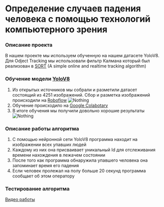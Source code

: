 Определение случаев падения человека с помощью технологий компьютерного зрения
=====
### Описание проекта
В нашем проекте мы используем обученную на нашем датасете YoloV8. Для Odject Tracking мы использовали фильтр Калмана который был реализован в [SORT](https://github.com/abewley/sort) (A simple online and realtime tracking algorithm)


### Обучение модели [YoloV8](https://docs.ultralytics.com/)
  1) Из открытых источников мы собрали и разметили датасет состоящий из 4251 изображений. Сбор и разметка изображений происходили на [Roboflow](https://app.roboflow.com)
     ![Nothing](https://cdn.discordapp.com/attachments/1041715072705245236/1174233357488488490/image.png?ex=6566d908&is=65546408&hm=b14c3aabfb4109d4c4ff60abcfb97d7b021552b90aa7d3ad24c85a5f155a2f69&)
  2) Обучение происходило на [Google Colabotary](https://colab.google/)
  3) В итоге обучения мы получили довольно хорошие результаты 
  ![Nothing](https://cdn.discordapp.com/attachments/1041715072705245236/1174231772989497384/image.png?ex=6566d78e&is=6554628e&hm=8fb239d19de23f2739e68da4f28e72b55ba0c253f8c70d547b998aba6302a1da&)


### Описание работы алгоритма
  1) С помощью нейронной сети YoloV8 программа находит на изображении всех упавших людей
  2) Каждому из них она присваивает уникальный Id для отслеживания времени нахождения в лежачем состоянии
  3) После того как программа обнаружила упавшего человека она запоминает время его падения
  4) Если человек пролежал на полу больше 20 секунд программа сообщает об этом оператору


### Тестирование алгоритма
  [Видео работы](https://www.youtube.com/watch?v=dQw4w9WgXcQ)
